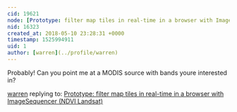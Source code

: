 ```yaml
---
cid: 19621
node: [Prototype: filter map tiles in real-time in a browser with ImageSequencer (NDVI Landsat)](../notes/warren/05-10-2018/prototype-filter-map-tiles-in-real-time-in-a-browser-with-imagesequencer-ndvi-landsat)
nid: 16323
created_at: 2018-05-10 23:28:31 +0000
timestamp: 1525994911
uid: 1
author: [warren](../profile/warren)
---
```


Probably! Can you point me at a MODIS source with bands youre interested in?

[warren](../profile/warren) replying to: [Prototype: filter map tiles in real-time in a browser with ImageSequencer (NDVI Landsat)](../notes/warren/05-10-2018/prototype-filter-map-tiles-in-real-time-in-a-browser-with-imagesequencer-ndvi-landsat)

